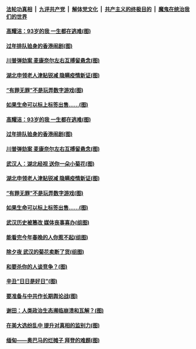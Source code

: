 ####  [法轮功真相](../../../../basic/blob/master/README.md?t=02161331) &nbsp;|&nbsp; [九评共产党](../../../../9ping.md/blob/master/README.md?t=02161331) &nbsp;|&nbsp; [解体党文化](../../../../jtdwh.md/blob/master/README.md?t=02161331)  &nbsp;|&nbsp; [共产主义的终极目的](../../../../gczydzjmd.md/blob/master/README.md?t=02161331) &nbsp;|&nbsp; [魔鬼在统治我们的世界](../../../../mgztzwmdsj.md/blob/master/README.md?t=02161331) 

#### [高耀洁：93岁的我 一生都在逃难(图)](../pages/p4/962636.md?t=02161331) 

#### [过年排队验身的香港闹剧(图)](../pages/p4/962633.md?t=02161331) 

#### [川普弹劾案 麦康奈尔左右互搏留悬念(图)](../pages/p4/962635.md?t=02161331) 

#### [湖北申领老人津贴锐减 隐瞒疫情新证(图)](../pages/p4/962641.md?t=02161331) 

#### [“有罪无罪”不是玩弄数字游戏(图)](../pages/p4/962558.md?t=02161331) 

#### [如果生命可以标上标签出售……(图)](../pages/p4/962499.md?t=02161331) 

#### [高耀洁：93岁的我 一生都在逃难(图)](../pages/p4/962636.md?t=02161331) 


#### [过年排队验身的香港闹剧(图)](../pages/p4/962633.md?t=02161331) 

#### [川普弹劾案 麦康奈尔左右互搏留悬念(图)](../pages/p4/962635.md?t=02161331) 

#### [武汉人：湖北经视 送你一朵小菊花(图)](../pages/p4/962638.md?t=02161331) 

#### [湖北申领老人津贴锐减 隐瞒疫情新证(图)](../pages/p4/962641.md?t=02161331) 


#### [“有罪无罪”不是玩弄数字游戏(图)](../pages/p4/962558.md?t=02161331) 

#### [如果生命可以标上标签出售……(图)](../pages/p4/962499.md?t=02161331) 

#### [武汉历史被篡改 媒体丧事喜办(组图)](../pages/p4/962503.md?t=02161331) 

#### [能看完今年春晚的人你惹不起(组图)](../pages/p4/962502.md?t=02161331) 

#### [除夕夜 武汉的菊花卖断了货(组图)](../pages/p4/962495.md?t=02161331) 

#### [和要杀你的人谈竞争？(图)](../pages/p4/962463.md?t=02161331) 



#### [辛丑“日日是好日”(图)](../pages/p4/962389.md?t=02161331) 

#### [要准备与中共作长期舆论战(图)](../pages/p4/962387.md?t=02161331) 

#### [谢田：人类政治生态濒临崩溃和瓦解？(图)](../pages/p4/962395.md?t=02161331) 

#### [在美大选纷乱中 提升对真相的监别力(图)](../pages/p4/962406.md?t=02161331) 

#### [缅甸——奥巴马的烂摊子 拜登的难题(图)](../pages/p4/962153.md?t=02161331) 

